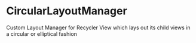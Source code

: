 # CircularLayoutManager
Custom Layout Manager for Recycler View which lays out its child views in a circular or elliptical fashion
